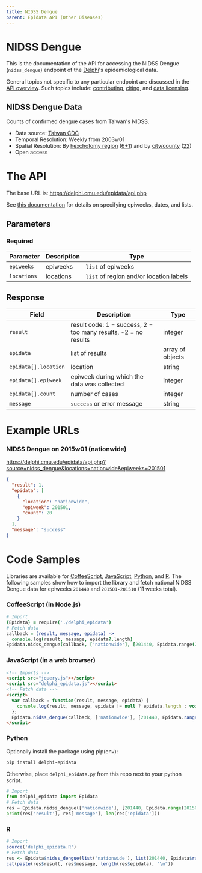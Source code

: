 ```yaml
---
title: NIDSS Dengue
parent: Epidata API (Other Diseases)
---
```


# NIDSS Dengue

This is the documentation of the API for accessing the NIDSS Dengue (`nidss_dengue`) endpoint of
the [Delphi](https://delphi.cmu.edu/)'s epidemiological data.

General topics not specific to any particular endpoint are discussed in the
[API overview](README.md). Such topics include:
[contributing](README.md#contributing), [citing](README.md#citing), and
[data licensing](README.md#data-licensing).

## NIDSS Dengue Data

Counts of confirmed dengue cases from Taiwan's NIDSS.
 - Data source: [Taiwan CDC](http://nidss.cdc.gov.tw/en/SingleDisease.aspx?dc=1&dt=4&disease=061&position=1)
 - Temporal Resolution: Weekly from 2003w01
 - Spatial Resolution: By [hexchotomy region](https://en.wikipedia.org/wiki/Regions_of_Taiwan#Hexchotomy) ([6+1](../../labels/nidss_regions.txt)) and by [city/county](https://en.wikipedia.org/wiki/List_of_administrative_divisions_of_Taiwan) ([22](../../labels/nidss_locations.txt))
 - Open access

# The API

The base URL is: https://delphi.cmu.edu/epidata/api.php

See [this documentation](README.md) for details on specifying epiweeks, dates, and lists.

## Parameters

### Required

| Parameter | Description | Type |
| --- | --- | --- |
| `epiweeks` | epiweeks | `list` of epiweeks |
| `locations` | locations | `list` of [region](../../labels/nidss_regions.txt) and/or [location](../../labels/nidss_locations.txt) labels |

## Response

| Field | Description | Type |
| --- | --- | --- |
| `result` | result code: 1 = success, 2 = too many results, -2 = no results | integer |
| `epidata` | list of results | array of objects |
| `epidata[].location` | location | string |
| `epidata[].epiweek` | epiweek during which the data was collected | integer |
| `epidata[].count` | number of cases | integer |
| `message` | `success` or error message | string |

# Example URLs

### NIDSS Dengue on 2015w01 (nationwide)
https://delphi.cmu.edu/epidata/api.php?source=nidss_dengue&locations=nationwide&epiweeks=201501

```json
{
  "result": 1,
  "epidata": [
    {
      "location": "nationwide",
      "epiweek": 201501,
      "count": 20
    }
  ],
  "message": "success"
}
```


# Code Samples

Libraries are available for [CoffeeScript](../../src/client/delphi_epidata.coffee), [JavaScript](../../src/client/delphi_epidata.js), [Python](../../src/client/delphi_epidata.py), and [R](../../src/client/delphi_epidata.R).
The following samples show how to import the library and fetch national NIDSS Dengue data for epiweeks `201440` and `201501-201510` (11 weeks total).

### CoffeeScript (in Node.js)

````coffeescript
# Import
{Epidata} = require('./delphi_epidata')
# Fetch data
callback = (result, message, epidata) ->
  console.log(result, message, epidata?.length)
Epidata.nidss_dengue(callback, ['nationwide'], [201440, Epidata.range(201501, 201510)])
````

### JavaScript (in a web browser)

````html
<!-- Imports -->
<script src="jquery.js"></script>
<script src="delphi_epidata.js"></script>
<!-- Fetch data -->
<script>
  var callback = function(result, message, epidata) {
    console.log(result, message, epidata != null ? epidata.length : void 0);
  };
  Epidata.nidss_dengue(callback, ['nationwide'], [201440, Epidata.range(201501, 201510)]);
</script>
````

### Python

Optionally install the package using pip(env):
````bash
pip install delphi-epidata
````

Otherwise, place `delphi_epidata.py` from this repo next to your python script.

````python
# Import
from delphi_epidata import Epidata
# Fetch data
res = Epidata.nidss_dengue(['nationwide'], [201440, Epidata.range(201501, 201510)])
print(res['result'], res['message'], len(res['epidata']))
````

### R

````R
# Import
source('delphi_epidata.R')
# Fetch data
res <- Epidata$nidss_dengue(list('nationwide'), list(201440, Epidata$range(201501, 201510)))
cat(paste(res$result, res$message, length(res$epidata), "\n"))
````
